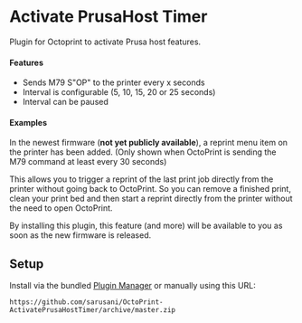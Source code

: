 # Activate PrusaHost Timer

Plugin for Octoprint to activate Prusa host features.

#### Features
- Sends M79 S"OP" to the printer every x seconds
- Interval is configurable (5, 10, 15, 20 or 25 seconds)
- Interval can be paused

#### Examples
In the newest firmware (**not yet publicly available**), a reprint menu item on the printer has been added.
(Only shown when OctoPrint is sending the M79 command at least every 30 seconds)

This allows you to trigger a reprint of the last print job directly from the printer without going back to OctoPrint.
So you can remove a finished print, clean your print bed and then start a reprint directly from the printer without the need to open OctoPrint.

By installing this plugin, this feature (and more) will be available to you as soon as the new firmware is released.

## Setup

Install via the bundled [Plugin Manager](https://github.com/foosel/OctoPrint/wiki/Plugin:-Plugin-Manager)
or manually using this URL:

    https://github.com/sarusani/OctoPrint-ActivatePrusaHostTimer/archive/master.zip
